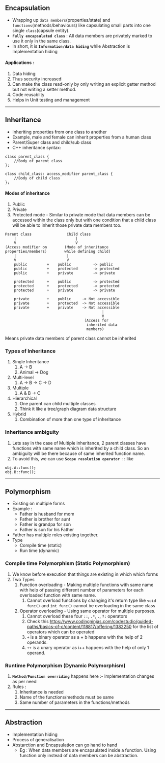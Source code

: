 ## Encapsulation

- Wrapping up `data members`(properties/state) and `functions`(methods/behaviours) like capsulating small parts into one single `class`(capsule entity).
- **`Fully encapsulated class`** : All data members are privately marked to use it only in the same class.
- In short, it is **`Information/data hiding`** while Abstraction is Implementation hiding

#### Applications :

1. Data hiding
2. Thus security increased
3. Can make the class read-only by only writing an explicit getter method but not writing a setter method.
4. Code reusablity
5. Helps in Unit testing and management

---

## Inheritance

- Inheriting properties from one class to another
- Example, male and female can inherit properties from a human class
- Parent/Super class and child/sub class
- C++ inheritance syntax:

```
class parent_class {
    //Body of parent class
};

class child_class: access_modifier parent_class {
    //Body of child class
};
```

#### Modes of inheritance

1. Public
2. Private
3. Protected mode - Similar to private mode that data members can be accessed within the class only but with one condition that a child class will be able to inherit those private data members too.

```
Parent class                Child class
    |                           |
    V                           V
(Access modifier on        (Mode of inheritance
properties/members)        while defining child)
    |                       |
    V                       V
    public         +    public          -> public
    public         +    protected       -> protected
    public         +    private         -> private

    protected      +    public          -> protected
    protected      +    protected       -> protected
    protected      +    private         -> private

    private        +    public     -> Not accessible
    private        +    protected  -> Not accessible
    private        +    private    -> Not accessible
                                            |
                                            V
                                    (Access for
                                     inherited data
                                     members)
```

Means private data members of parent class cannot be inherited

### Types of Inheritance

1. Single Inheritance
   1. A -> B
   2. Animal -> Dog
2. Multi-level
   1. A -> B -> C -> D
3. Multiple
   1. A & B -> C
4. Hierarchical
   1. One parent can child multiple classes
   2. Think it like a tree/graph diagram data structure
5. Hybrid
   1. Combination of more than one type of inheritance

### Inheritance ambiguity

1. Lets say in the case of Multiple inheritance, 2 parent classes have functions with same name which is inherited by a child class. So an ambiguity will be there because of same inherited function name.
2. To avoid this, we can use **`Scope resolution operator`** `::` like

```
obj.A::func();
obj.B::func();
```

---

## Polymorphism

- Existing on multiple forms
- Example :
  - Father is husband for mom
  - Father is brother for aunt
  - Father is grandpa for son
  - Father is son for his Father
- Father has multiple roles existing together.
- Type
  - Compile time (static)
  - Run time (dynamic)

### Compile time Polymorphism (Static Polymorphism)

1. We know before execution that things are existing in which which forms
2. Two Types
   1. Function overloading - Making multiple functions with same name with help of passing different number of parameters for each overloaded function with same name.
      1. Cannot overload functions by changing it's return type like `void func()` and `int func()` cannot be overloading in the same class
   2. Operator overloading - Using same operator for multiple purposes.
      1. Cannot overload these four `::`, `.*`, `.`, `?:` operators
      2. Check this https://www.codingninjas.com/codestudio/guided-paths/basics-of-c/content/118817/offering/1382250 for the list of operators which can be operated
      3. `+` is a binary operator as a + b happens with the help of 2 operands.
      4. `++` is a unary operator as i++ happens with the help of only 1 operand.

### Runtime Polymorphism (Dynamic Polymorphism)

1. **`Method/Function overriding`** happens here :- Implementation changes as per need
2. Rules :
   1. Inheritance is needed
   2. Name of the functions/methods must be same
   3. Same number of parameters in the functions/methods

---

## Abstraction

- Implementation hiding
- Process of generalisation
- Abstarction and Encapsulation can go hand to hand
  - Eg : When data members are encapsulated inside a function. Using function only instead of data members can be abstraction.
